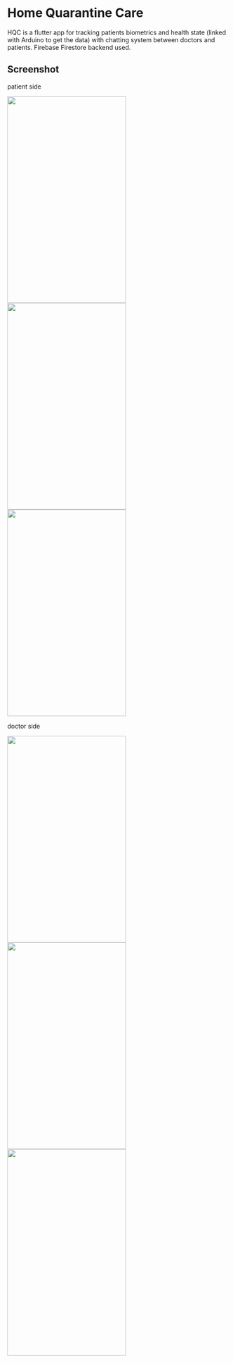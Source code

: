 # Home Quarantine Care

HQC is a flutter app for tracking patients biometrics and
health state (linked with Arduino to get the data) with chatting system
between doctors and patients. Firebase Firestore backend  used.

## Screenshot

patient side

<img src="https://user-images.githubusercontent.com/76874460/133777525-16397e1f-629c-4dcf-9e08-a79eabf4ce5c.png" width="270" height="470"> <img src="https://user-images.githubusercontent.com/76874460/133777537-30219a7e-59b0-484b-bd7b-7539659de4da.png" width="270" height="470"> <img src="https://user-images.githubusercontent.com/76874460/133777870-fa17e147-6c28-4c9b-85f7-29b755b61fd1.png" width="270" height="470">

doctor side

<img src="https://user-images.githubusercontent.com/76874460/133778494-0aeb7fda-5693-4ac9-887a-d10f7dffc9dd.png" width="270" height="470"> <img src="https://user-images.githubusercontent.com/76874460/133778525-648e921d-82ab-44c0-8c49-7312cb6c8c7c.png" width="270" height="470"> <img src="https://user-images.githubusercontent.com/76874460/133778507-bda01f29-2d28-463d-98fc-80d5cbf5938f.png" width="270" height="470">


